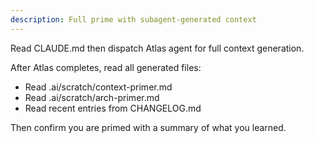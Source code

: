 ```yaml
---
description: Full prime with subagent-generated context
---
```


Read CLAUDE.md then dispatch Atlas agent for full context generation.

After Atlas completes, read all generated files:
- Read .ai/scratch/context-primer.md
- Read .ai/scratch/arch-primer.md
- Read recent entries from CHANGELOG.md

Then confirm you are primed with a summary of what you learned.
